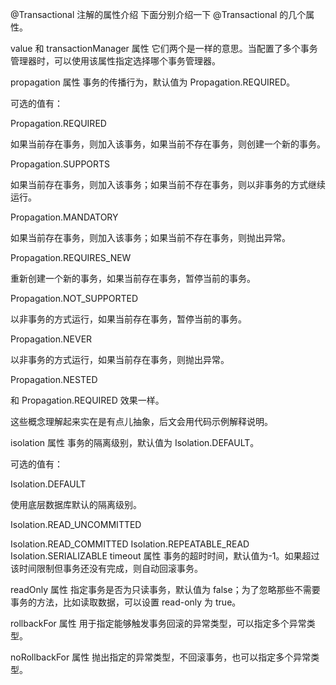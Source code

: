 @Transactional 注解的属性介绍
下面分别介绍一下 @Transactional 的几个属性。

value 和 transactionManager 属性
它们两个是一样的意思。当配置了多个事务管理器时，可以使用该属性指定选择哪个事务管理器。

propagation 属性
事务的传播行为，默认值为 Propagation.REQUIRED。

可选的值有：

Propagation.REQUIRED

如果当前存在事务，则加入该事务，如果当前不存在事务，则创建一个新的事务。

Propagation.SUPPORTS

如果当前存在事务，则加入该事务；如果当前不存在事务，则以非事务的方式继续运行。

Propagation.MANDATORY

如果当前存在事务，则加入该事务；如果当前不存在事务，则抛出异常。

Propagation.REQUIRES_NEW

重新创建一个新的事务，如果当前存在事务，暂停当前的事务。

Propagation.NOT_SUPPORTED

以非事务的方式运行，如果当前存在事务，暂停当前的事务。

Propagation.NEVER

以非事务的方式运行，如果当前存在事务，则抛出异常。

Propagation.NESTED

和 Propagation.REQUIRED 效果一样。

这些概念理解起来实在是有点儿抽象，后文会用代码示例解释说明。

isolation 属性
事务的隔离级别，默认值为 Isolation.DEFAULT。

可选的值有：

Isolation.DEFAULT

使用底层数据库默认的隔离级别。

Isolation.READ_UNCOMMITTED

Isolation.READ_COMMITTED
Isolation.REPEATABLE_READ
Isolation.SERIALIZABLE
timeout 属性
事务的超时时间，默认值为-1。如果超过该时间限制但事务还没有完成，则自动回滚事务。

readOnly 属性
指定事务是否为只读事务，默认值为 false；为了忽略那些不需要事务的方法，比如读取数据，可以设置 read-only 为 true。

rollbackFor 属性
用于指定能够触发事务回滚的异常类型，可以指定多个异常类型。

noRollbackFor 属性
抛出指定的异常类型，不回滚事务，也可以指定多个异常类型。


